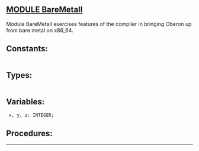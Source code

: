 
## [MODULE BareMetalI](https://github.com/io-core/Build/blob/main/BareMetalI.Mod)
Module BareMetalI exercises features of the compiler in bringing Oberon up from bare metal on x86_64.


## Constants:
```

```
## Types:
```

```
## Variables:
```
 x, y, z: INTEGER;

```
## Procedures:
---
